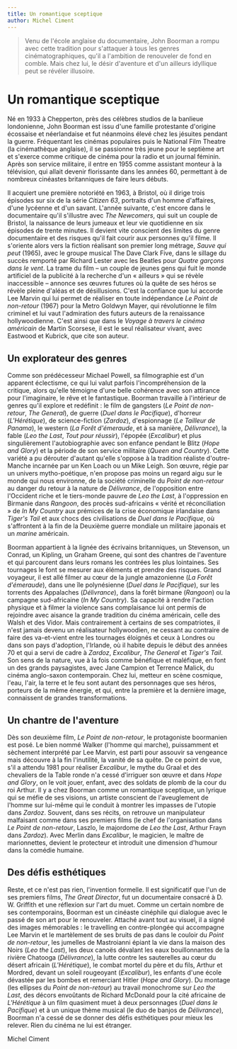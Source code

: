 ```yaml
---
title: Un romantique sceptique
author: Michel Ciment
---
```


> Venu de l'école anglaise du documentaire, John Boorman a rompu avec cette tradition pour s'attaquer à tous les genres cinématographiques, qu'il a l'ambition de renouveler de fond en comble. Mais chez lui, le désir d'aventure et d'un ailleurs idyllique peut se révéler illusoire.

# Un romantique sceptique

Né en 1933 à Chepperton, près des célèbres studios de la banlieue londonienne, John Boorman est issu d'une famille protestante d'origine écossaise et néerlandaise et fut néanmoins élevé chez les jésuites pendant la guerre. Fréquentant les cinémas populaires puis le National Film Theatre (la cinémathèque anglaise), il se passionne très jeune pour le septième art et s'exerce comme critique de cinéma pour la radio et un journal féminin. Après son service militaire, il entre en 1955 comme assistant monteur à la télévision, qui allait devenir florissante dans les années 60, permettant à de nombreux cinéastes britanniques de faire leurs débuts.

Il acquiert une première notoriété en 1963, à Bristol, où il dirige trois épisodes sur six de la série _Citizen 63_, portraits d'un homme d'affaires, d'une lycéenne et d'un savant. L'année suivante, c'est encore dans le documentaire qu'il s'illustre avec _The Newcomers_, qui suit un couple de Bristol, la naissance de leurs jumeaux et leur vie quotidienne en six épisodes de trente minutes. Il devient vite conscient des limites du genre documentaire et des risques qu'il fait courir aux personnes qu'il filme. Il s'oriente alors vers la fiction réalisant son premier long métrage, _Sauve qui peut_ (1965), avec le groupe musical The Dave Clark Five, dans le sillage du succès remporté par Richard Lester avec les Beatles pour _Quatre garçons dans le vent_. La trame du film – un couple de jeunes gens qui fuit le monde artificiel de la publicité à la recherche d'un « ailleurs » qui se révèle inaccessible – annonce ses œuvres futures où la quête de ses héros se révèle pleine d'aléas et de désillusions. C'est la confiance que lui accorde Lee Marvin qui lui permet de réaliser en toute indépendance _Le Point de non-retour_ (1967) pour la Metro Goldwyn Mayer, qui révolutionne le film criminel et lui vaut l'admiration des futurs auteurs de la renaissance hollywoodienne. C'est ainsi que dans le _Voyage à travers le cinéma américain_ de Martin Scorsese, il est le seul réalisateur vivant, avec Eastwood et Kubrick, que cite son auteur.

## Un explorateur des genres

Comme son prédécesseur Michael Powell, sa filmographie est d'un apparent éclectisme, ce qui lui valut parfois l'incompréhension de la critique, alors qu'elle témoigne d'une belle cohérence avec son attirance pour l'imaginaire, le rêve et le fantastique. Boorman travaille à l'intérieur de genres qu'il explore et redéfinit : le film de gangsters (_Le Point de non-retour_, _The General_), de guerre (_Duel dans le Pacifique_), d'horreur (_L'Hérétique_), de science-fiction (_Zardoz_), d'espionnage (_Le Tailleur de Panama_), le western (_La Forêt d'émeraude_, et à sa manière, _Délivrance_), la fable (_Leo the Last_, _Tout pour réussir_), l'épopée (_Excalibur_) et plus singulièrement l'autobiographie avec son enfance pendant le Blitz (_Hope and Glory_) et la période de son service militaire (_Queen and Country_). Cette variété a pu dérouter d'autant qu'elle s'oppose à la tradition réaliste d'outre-Manche incarnée par un Ken Loach ou un Mike Leigh. Son œuvre, régie par un univers mytho-poétique, n'en propose pas moins un regard aigu sur le monde qui nous environne, de la société criminelle du _Point de non-retour_ au danger du retour à la nature de _Délivrance_, de l'opposition entre l'Occident riche et le tiers-monde pauvre de _Leo the Last_, à l'oppression en Birmanie dans _Rangoon_, des procès sud-africains « vérité et réconciliation » de _In My Country_ aux prémices de la crise économique irlandaise dans _Tiger's Tail_ et aux chocs des civilisations de _Duel dans le Pacifique_, où s'affrontent à la fin de la Deuxième guerre mondiale un militaire japonais et un _marine_ américain.

Boorman appartient à la lignée des écrivains britanniques, un Stevenson, un Conrad, un Kipling, un Graham Greene, qui sont des chantres de l'aventure et qui parcourent dans leurs romans les contrées les plus lointaines. Ses tournages le font se mesurer aux éléments et prendre des risques. Grand voyageur, il est allé filmer au cœur de la jungle amazonienne (_La Forêt d'émeraude_), dans une île polynésienne (_Duel dans le Pacifique_), sur les torrents des Appalaches (_Délivrance_), dans la forêt birmane (_Rangoon_) ou la campagne sud-africaine (_In My Country_). Sa capacité à rendre l'action physique et à filmer la violence sans complaisance lui ont permis de rejoindre avec aisance la grande tradition du cinéma américain, celle des Walsh et des Vidor. Mais contrairement à certains de ses compatriotes, il n'est jamais devenu un réalisateur hollywoodien, ne cessant au contraire de faire des va-et-vient entre les tournages éloignés et ceux à Londres ou dans son pays d'adoption, l'Irlande, où il habite depuis le début des années 70 et qui a servi de cadre à _Zardoz_, _Excalibur_, _The General_ et _Tiger's Tail_. Son sens de la nature, vue à la fois comme bénéfique et maléfique, en font un des grands paysagistes, avec Jane Campion et Terrence Malick, du cinéma anglo-saxon contemporain. Chez lui, metteur en scène cosmique, l'eau, l'air, la terre et le feu sont autant des personnages que ses héros, porteurs de la même énergie, et qui, entre la première et la dernière image, connaissent de grandes transformations.

## Un chantre de l'aventure

Dès son deuxième film, _Le Point de non-retour_, le protagoniste boormanien est posé. Le bien nommé Walker (l'homme qui marche), puissamment et sèchement interprété par Lee Marvin, est parti pour assouvir sa vengeance mais découvre à la fin l'inutilité, la vanité de sa quête. De ce point de vue, s'il a attendu 1981 pour réaliser _Excalibur_, le mythe du Graal et des chevaliers de la Table ronde n'a cessé d'irriguer son œuvre et dans _Hope and Glory_, on le voit jouer, enfant, avec des soldats de plomb de la cour du roi Arthur. Il y a chez Boorman comme un romantique sceptique, un lyrique qui se méfie de ses visions, un artiste conscient de l'aveuglement de l'homme sur lui-même qui le conduit à montrer les impasses de l'utopie dans _Zardoz_. Souvent, dans ses récits, on retrouve un manipulateur malfaisant comme dans ses premiers films (le chef de l'organisation dans _Le Point de non-retour_, Laszlo, le majordome de _Leo the Last_, Arthur Frayn dans _Zardoz_). Avec Merlin dans _Excalibur_, le magicien, le maître de marionnettes, devient le protecteur et introduit une dimension d'humour dans la comédie humaine.

## Des défis esthétiques

Reste, et ce n'est pas rien, l'invention formelle. Il est significatif que l'un de ses premiers films, _The Great Director_, fut un documentaire consacré à D. W. Griffith et une réflexion sur l'art du muet. Comme un certain nombre de ses contemporains, Boorman est un cinéaste cinéphile qui dialogue avec le passé de son art pour le renouveler. Attaché avant tout au visuel, il a signé des images mémorables : le travelling en contre-plongée qui accompagne Lee Marvin et le martèlement de ses bruits de pas dans le couloir du _Point de non-retour_, les jumelles de Mastroianni épiant la vie dans la maison des Noirs (_Leo the Last_), les deux canoës dévalant les eaux bouillonnantes de la rivière Chatooga (_Délivrance_), la lutte contre les sauterelles au cœur du désert africain (_L'Hérétique_), le combat mortel du père et du fils, Arthur et Mordred, devant un soleil rougeoyant (_Excalibur_), les enfants d'une école dévastée par les bombes et remerciant Hitler (_Hope and Glory_). Du montage (les ellipses du _Point de non-retour_) au travail monochrome sur _Leo the Last_, des décors envoûtants de Richard McDonald pour la cité africaine de _L'Hérétique_ à un film quasiment muet à deux personnages (_Duel dans le Pacifique_) et à un unique thème musical (le duo de banjos de _Délivrance_), Boorman n'a cessé de se donner des défis esthétiques pour mieux les relever. Rien du cinéma ne lui est étranger.

Michel Ciment
